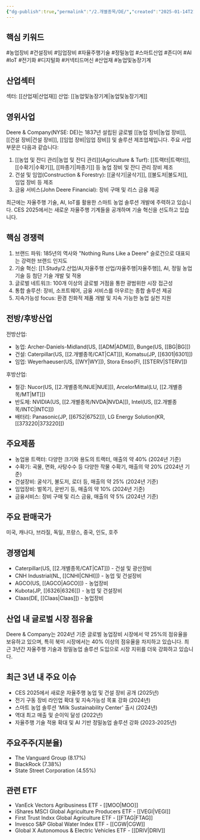```yaml
---
{"dg-publish":true,"permalink":"/2.개별종목/DE/","created":"2025-01-14T21:04:06.316+09:00","updated":"2025-06-03T20:05:58.665+09:00"}
---
```


## 핵심 키워드

#농업장비 #건설장비 #임업장비 #자율주행기술 #정밀농업 #스마트산업 #존디어 #AI #IoT  #전기화 #디지털화 #커넥티드머신 #산업재 #농업및농장기계

## 산업섹터

섹터: [[산업재\|산업재]]
산업: [[농업및농장기계\|농업및농장기계]]

## 영위사업

Deere & Company(NYSE: DE)는 1837년 설립된 글로벌 [[농업 장비\|농업 장비]], [[건설 장비\|건설 장비]], [[임업 장비\|임업 장비]] 및 솔루션 제조업체입니다. 주요 사업 부문은 다음과 같습니다:

1. [[농업 및 잔디 관리\|농업 및 잔디 관리]](Agriculture & Turf): [[트랙터\|트랙터]], [[수확기\|수확기]], [[파종기\|파종기]] 등 농업 장비 및 잔디 관리 장비 제조
2. 건설 및 임업(Construction & Forestry): [[굴삭기\|굴삭기]], [[불도저\|불도저]], 임업 장비 등 제조
3. 금융 서비스(John Deere Financial): 장비 구매 및 리스 금융 제공

최근에는 자율주행 기술, AI, IoT를 활용한 스마트 농업 솔루션 개발에 주력하고 있습니다. CES 2025에서는 새로운 자율주행 기계들을 공개하며 기술 혁신을 선도하고 있습니다.

## 핵심 경쟁력

1. 브랜드 파워: 185년의 역사와 "Nothing Runs Like a Deere" 슬로건으로 대표되는 강력한 브랜드 인지도
2. 기술 혁신: [[1.Study/2.산업/AI,자율주행 산업/자율주행\|자율주행]], AI, 정밀 농업 기술 등 첨단 기술 개발 및 적용
3. 글로벌 네트워크: 100개 이상의 글로벌 거점을 통한 광범위한 시장 접근성
4. 통합 솔루션: 장비, 소프트웨어, 금융 서비스를 아우르는 종합 솔루션 제공
5. 지속가능성 focus: 환경 친화적 제품 개발 및 지속 가능한 농업 실천 지원

## 전방/후방산업

전방산업:

- 농업: Archer-Daniels-Midland(US, [[ADM\|ADM]]), Bunge(US, [[BG\|BG]])
- 건설: Caterpillar(US, [[2.개별종목/CAT\|CAT]]), Komatsu(JP, [[6301\|6301]])
- 임업: Weyerhaeuser(US, [[WY\|WY]]), Stora Enso(FI, [[STERV\|STERV]])

후방산업:

- 철강: Nucor(US, [[2.개별종목/NUE\|NUE]]), ArcelorMittal(LU, [[2.개별종목/MT\|MT]])
- 반도체: NVIDIA(US, [[2.개별종목/NVDA\|NVDA]]), Intel(US, [[2.개별종목/INTC\|INTC]])
- 배터리: Panasonic(JP, [[6752\|6752]]), LG Energy Solution(KR, [[373220\|373220]])

## 주요제품

- 농업용 트랙터: 다양한 크기와 용도의 트랙터, 매출의 약 40% (2024년 기준)
- 수확기: 곡물, 면화, 사탕수수 등 다양한 작물 수확기, 매출의 약 20% (2024년 기준)
- 건설장비: 굴삭기, 불도저, 로더 등, 매출의 약 25% (2024년 기준)
- 임업장비: 벌목기, 운반기 등, 매출의 약 10% (2024년 기준)
- 금융서비스: 장비 구매 및 리스 금융, 매출의 약 5% (2024년 기준)

## 주요 판매국가

미국, 캐나다, 브라질, 독일, 프랑스, 중국, 인도, 호주

## 경쟁업체

- Caterpillar(US, [[2.개별종목/CAT\|CAT]]) - 건설 및 광산장비
- CNH Industrial(NL, [[CNHI\|CNHI]]) - 농업 및 건설장비
- AGCO(US, [[AGCO\|AGCO]]) - 농업장비
- Kubota(JP, [[6326\|6326]]) - 농업 및 건설장비
- Claas(DE, [[Claas\|Claas]]) - 농업장비

## 산업 내 글로벌 시장 점유율

Deere & Company는 2024년 기준 글로벌 농업장비 시장에서 약 25%의 점유율을 보유하고 있으며, 특히 북미 시장에서는 40% 이상의 점유율을 차지하고 있습니다. 최근 3년간 자율주행 기술과 정밀농업 솔루션 도입으로 시장 지위를 더욱 강화하고 있습니다.

## 최근 3년 내 주요 이슈

- CES 2025에서 새로운 자율주행 농업 및 건설 장비 공개 (2025년)
- 전기 구동 장비 라인업 확대 및 지속가능성 목표 강화 (2024년)
- 스마트 농업 솔루션 'Milk Sustainability Center' 출시 (2024년)
- 역대 최고 매출 및 순이익 달성 (2022년)
- 자율주행 기술 적용 확대 및 AI 기반 정밀농업 솔루션 강화 (2023-2025년)

## 주요주주(지분율)

- The Vanguard Group (8.17%)
- BlackRock (7.38%)
- State Street Corporation (4.55%)

## 관련 ETF

- VanEck Vectors Agribusiness ETF - [[MOO\|MOO]]
- iShares MSCI Global Agriculture Producers ETF - [[VEGI\|VEGI]]
- First Trust Indxx Global Agriculture ETF - [[FTAG\|FTAG]]
- Invesco S&P Global Water Index ETF - [[CGW\|CGW]]
- Global X Autonomous & Electric Vehicles ETF - [[DRIV\|DRIV]]